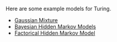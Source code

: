 Here are some example models for Turing.

- [Gaussian Mixture](https://nbviewer.jupyter.org/github/yebai/Turing.jl/blob/master/example-models/notebooks/gmm.ipynb)
- [Bayesian Hidden Markov Models](https://nbviewer.jupyter.org/github/yebai/Turing.jl/blob/master/example-models/notebooks/BayesHmm.ipynb)
- [Factorical Hidden Markov Model](https://nbviewer.jupyter.org/github/yebai/Turing.jl/blob/master/example-models/notebooks/FHMM.ipynb)
